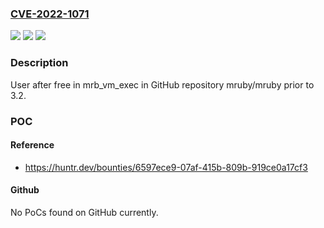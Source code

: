 ### [CVE-2022-1071](https://cve.mitre.org/cgi-bin/cvename.cgi?name=CVE-2022-1071)
![](https://img.shields.io/static/v1?label=Product&message=mruby%2Fmruby&color=blue)
![](https://img.shields.io/static/v1?label=Version&message=n%2Fa&color=blue)
![](https://img.shields.io/static/v1?label=Vulnerability&message=CWE-416%20Use%20After%20Free&color=brighgreen)

### Description

User after free in mrb_vm_exec in GitHub repository mruby/mruby prior to 3.2.

### POC

#### Reference
- https://huntr.dev/bounties/6597ece9-07af-415b-809b-919ce0a17cf3

#### Github
No PoCs found on GitHub currently.

